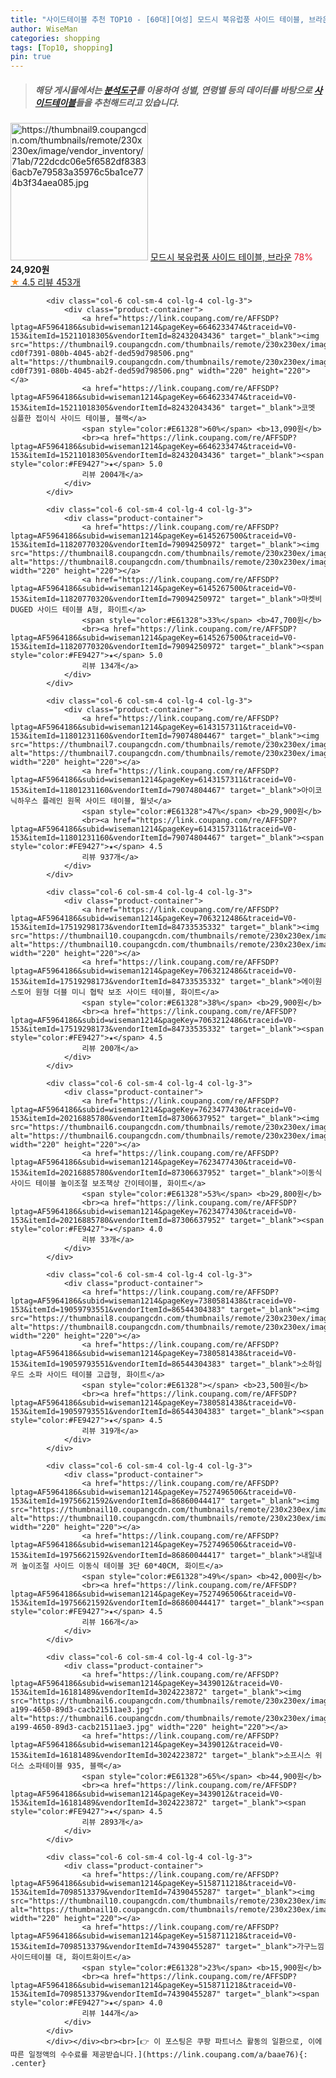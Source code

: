 ```yaml
---
title: "사이드테이블 추천 TOP10 - [60대][여성] 모드시 북유럽풍 사이드 테이블, 브라운"
author: WiseMan
categories: shopping
tags: [Top10, shopping]
pin: true
---
```


> ##### 해당 게시물에서는 [**분석도구**](https://itemscout.io/)를 이용하여 **성별**, **연령별** 등의 데이터를 바탕으로 [**사이드테이블**](https://link.coupang.com/a/baae76)들을 추천해드리고 있습니다.
<div class="container"><div class="row">
            <div class="col-6 col-sm-4 col-lg-4 col-lg-3">
                <div class="product-container">
                    <a href="https://link.coupang.com/re/AFFSDP?lptag=AF5964186&subid=wiseman1214&pageKey=7123814615&traceid=V0-153&itemId=20852326710&vendorItemId=85006969716" target="_blank"><img src="https://thumbnail9.coupangcdn.com/thumbnails/remote/230x230ex/image/vendor_inventory/71ab/722dcdc06e5f6582df83836acb7e79583a35976c5ba1ce774b3f34aea085.jpg" alt="https://thumbnail9.coupangcdn.com/thumbnails/remote/230x230ex/image/vendor_inventory/71ab/722dcdc06e5f6582df83836acb7e79583a35976c5ba1ce774b3f34aea085.jpg" width="220" height="220"></a>
                    <a href="https://link.coupang.com/re/AFFSDP?lptag=AF5964186&subid=wiseman1214&pageKey=7123814615&traceid=V0-153&itemId=20852326710&vendorItemId=85006969716" target="_blank">모드시 북유럽풍 사이드 테이블, 브라운</a>
                    <span style="color:#E61328">78%</span> <b>24,920원</b>
                    <br><a href="https://link.coupang.com/re/AFFSDP?lptag=AF5964186&subid=wiseman1214&pageKey=7123814615&traceid=V0-153&itemId=20852326710&vendorItemId=85006969716" target="_blank"><span style="color:#FE9427">★</span> 4.5
                    리뷰 453개</a>
                </div>
            </div>
            
            <div class="col-6 col-sm-4 col-lg-4 col-lg-3">
                <div class="product-container">
                    <a href="https://link.coupang.com/re/AFFSDP?lptag=AF5964186&subid=wiseman1214&pageKey=6646233474&traceid=V0-153&itemId=15211018305&vendorItemId=82432043436" target="_blank"><img src="https://thumbnail9.coupangcdn.com/thumbnails/remote/230x230ex/image/retail/images/5308493879182840-cd0f7391-080b-4045-ab2f-ded59d798506.png" alt="https://thumbnail9.coupangcdn.com/thumbnails/remote/230x230ex/image/retail/images/5308493879182840-cd0f7391-080b-4045-ab2f-ded59d798506.png" width="220" height="220"></a>
                    <a href="https://link.coupang.com/re/AFFSDP?lptag=AF5964186&subid=wiseman1214&pageKey=6646233474&traceid=V0-153&itemId=15211018305&vendorItemId=82432043436" target="_blank">코멧 심플한 접이식 사이드 테이블, 블랙</a>
                    <span style="color:#E61328">60%</span> <b>13,090원</b>
                    <br><a href="https://link.coupang.com/re/AFFSDP?lptag=AF5964186&subid=wiseman1214&pageKey=6646233474&traceid=V0-153&itemId=15211018305&vendorItemId=82432043436" target="_blank"><span style="color:#FE9427">★</span> 5.0
                    리뷰 2004개</a>
                </div>
            </div>
            
            <div class="col-6 col-sm-4 col-lg-4 col-lg-3">
                <div class="product-container">
                    <a href="https://link.coupang.com/re/AFFSDP?lptag=AF5964186&subid=wiseman1214&pageKey=6145267500&traceid=V0-153&itemId=11820770320&vendorItemId=79094250972" target="_blank"><img src="https://thumbnail8.coupangcdn.com/thumbnails/remote/230x230ex/image/rs_quotation_api/rcneqeco/c5f7a44f77874aaf93058efc258bf4e6.jpg" alt="https://thumbnail8.coupangcdn.com/thumbnails/remote/230x230ex/image/rs_quotation_api/rcneqeco/c5f7a44f77874aaf93058efc258bf4e6.jpg" width="220" height="220"></a>
                    <a href="https://link.coupang.com/re/AFFSDP?lptag=AF5964186&subid=wiseman1214&pageKey=6145267500&traceid=V0-153&itemId=11820770320&vendorItemId=79094250972" target="_blank">마켓비 DUGED 사이드 테이블 A형, 화이트</a>
                    <span style="color:#E61328">33%</span> <b>47,700원</b>
                    <br><a href="https://link.coupang.com/re/AFFSDP?lptag=AF5964186&subid=wiseman1214&pageKey=6145267500&traceid=V0-153&itemId=11820770320&vendorItemId=79094250972" target="_blank"><span style="color:#FE9427">★</span> 5.0
                    리뷰 134개</a>
                </div>
            </div>
            
            <div class="col-6 col-sm-4 col-lg-4 col-lg-3">
                <div class="product-container">
                    <a href="https://link.coupang.com/re/AFFSDP?lptag=AF5964186&subid=wiseman1214&pageKey=6143157311&traceid=V0-153&itemId=11801231160&vendorItemId=79074804467" target="_blank"><img src="https://thumbnail7.coupangcdn.com/thumbnails/remote/230x230ex/image/rs_quotation_api/urqnbamt/b6dad0fe9b1049f28b0810a1ed9006e5.jpg" alt="https://thumbnail7.coupangcdn.com/thumbnails/remote/230x230ex/image/rs_quotation_api/urqnbamt/b6dad0fe9b1049f28b0810a1ed9006e5.jpg" width="220" height="220"></a>
                    <a href="https://link.coupang.com/re/AFFSDP?lptag=AF5964186&subid=wiseman1214&pageKey=6143157311&traceid=V0-153&itemId=11801231160&vendorItemId=79074804467" target="_blank">아이코닉하우스 플레인 원목 사이드 테이블, 월넛</a>
                    <span style="color:#E61328">47%</span> <b>29,900원</b>
                    <br><a href="https://link.coupang.com/re/AFFSDP?lptag=AF5964186&subid=wiseman1214&pageKey=6143157311&traceid=V0-153&itemId=11801231160&vendorItemId=79074804467" target="_blank"><span style="color:#FE9427">★</span> 4.5
                    리뷰 937개</a>
                </div>
            </div>
            
            <div class="col-6 col-sm-4 col-lg-4 col-lg-3">
                <div class="product-container">
                    <a href="https://link.coupang.com/re/AFFSDP?lptag=AF5964186&subid=wiseman1214&pageKey=7063212486&traceid=V0-153&itemId=17519298173&vendorItemId=84733535332" target="_blank"><img src="https://thumbnail10.coupangcdn.com/thumbnails/remote/230x230ex/image/vendor_inventory/9f31/e9a5bfc8952689ba9a06579712f332676e36a1e25261fbc12a6ad93e69da.jpg" alt="https://thumbnail10.coupangcdn.com/thumbnails/remote/230x230ex/image/vendor_inventory/9f31/e9a5bfc8952689ba9a06579712f332676e36a1e25261fbc12a6ad93e69da.jpg" width="220" height="220"></a>
                    <a href="https://link.coupang.com/re/AFFSDP?lptag=AF5964186&subid=wiseman1214&pageKey=7063212486&traceid=V0-153&itemId=17519298173&vendorItemId=84733535332" target="_blank">에이원스토어 원형 더블 미니 협탁 보조 사이드 테이블, 화이트</a>
                    <span style="color:#E61328">38%</span> <b>29,900원</b>
                    <br><a href="https://link.coupang.com/re/AFFSDP?lptag=AF5964186&subid=wiseman1214&pageKey=7063212486&traceid=V0-153&itemId=17519298173&vendorItemId=84733535332" target="_blank"><span style="color:#FE9427">★</span> 4.5
                    리뷰 200개</a>
                </div>
            </div>
            
            <div class="col-6 col-sm-4 col-lg-4 col-lg-3">
                <div class="product-container">
                    <a href="https://link.coupang.com/re/AFFSDP?lptag=AF5964186&subid=wiseman1214&pageKey=7623477430&traceid=V0-153&itemId=20216885780&vendorItemId=87306637952" target="_blank"><img src="https://thumbnail6.coupangcdn.com/thumbnails/remote/230x230ex/image/vendor_inventory/53bc/4e8bf129168e2112c3785a6d1c4e76947b45f494e8aa6ff3e05a8ab23374.jpg" alt="https://thumbnail6.coupangcdn.com/thumbnails/remote/230x230ex/image/vendor_inventory/53bc/4e8bf129168e2112c3785a6d1c4e76947b45f494e8aa6ff3e05a8ab23374.jpg" width="220" height="220"></a>
                    <a href="https://link.coupang.com/re/AFFSDP?lptag=AF5964186&subid=wiseman1214&pageKey=7623477430&traceid=V0-153&itemId=20216885780&vendorItemId=87306637952" target="_blank">이동식 사이드 테이블 높이조절 보조책상 간이테이블, 화이트</a>
                    <span style="color:#E61328">53%</span> <b>29,800원</b>
                    <br><a href="https://link.coupang.com/re/AFFSDP?lptag=AF5964186&subid=wiseman1214&pageKey=7623477430&traceid=V0-153&itemId=20216885780&vendorItemId=87306637952" target="_blank"><span style="color:#FE9427">★</span> 4.0
                    리뷰 33개</a>
                </div>
            </div>
            
            <div class="col-6 col-sm-4 col-lg-4 col-lg-3">
                <div class="product-container">
                    <a href="https://link.coupang.com/re/AFFSDP?lptag=AF5964186&subid=wiseman1214&pageKey=7380581438&traceid=V0-153&itemId=19059793551&vendorItemId=86544304383" target="_blank"><img src="https://thumbnail8.coupangcdn.com/thumbnails/remote/230x230ex/image/vendor_inventory/65a5/6a3d2bf0826b912ba027d6591ef441dcde2127b310a7282ea8f873b70ade.jpg" alt="https://thumbnail8.coupangcdn.com/thumbnails/remote/230x230ex/image/vendor_inventory/65a5/6a3d2bf0826b912ba027d6591ef441dcde2127b310a7282ea8f873b70ade.jpg" width="220" height="220"></a>
                    <a href="https://link.coupang.com/re/AFFSDP?lptag=AF5964186&subid=wiseman1214&pageKey=7380581438&traceid=V0-153&itemId=19059793551&vendorItemId=86544304383" target="_blank">소하임 우드 소파 사이드 테이블 고급형, 화이트</a>
                    <span style="color:#E61328"></span> <b>23,500원</b>
                    <br><a href="https://link.coupang.com/re/AFFSDP?lptag=AF5964186&subid=wiseman1214&pageKey=7380581438&traceid=V0-153&itemId=19059793551&vendorItemId=86544304383" target="_blank"><span style="color:#FE9427">★</span> 4.5
                    리뷰 319개</a>
                </div>
            </div>
            
            <div class="col-6 col-sm-4 col-lg-4 col-lg-3">
                <div class="product-container">
                    <a href="https://link.coupang.com/re/AFFSDP?lptag=AF5964186&subid=wiseman1214&pageKey=7527496506&traceid=V0-153&itemId=19756621592&vendorItemId=86860044417" target="_blank"><img src="https://thumbnail10.coupangcdn.com/thumbnails/remote/230x230ex/image/vendor_inventory/fff3/972e39a279d8dbfc4d904e5840f8f2708d5655358614c1c20c1efc631169.jpg" alt="https://thumbnail10.coupangcdn.com/thumbnails/remote/230x230ex/image/vendor_inventory/fff3/972e39a279d8dbfc4d904e5840f8f2708d5655358614c1c20c1efc631169.jpg" width="220" height="220"></a>
                    <a href="https://link.coupang.com/re/AFFSDP?lptag=AF5964186&subid=wiseman1214&pageKey=7527496506&traceid=V0-153&itemId=19756621592&vendorItemId=86860044417" target="_blank">내일내꺼 높이조절 사이드 이동식 테이블 3단 60*40CM, 화이트</a>
                    <span style="color:#E61328">49%</span> <b>42,000원</b>
                    <br><a href="https://link.coupang.com/re/AFFSDP?lptag=AF5964186&subid=wiseman1214&pageKey=7527496506&traceid=V0-153&itemId=19756621592&vendorItemId=86860044417" target="_blank"><span style="color:#FE9427">★</span> 4.5
                    리뷰 166개</a>
                </div>
            </div>
            
            <div class="col-6 col-sm-4 col-lg-4 col-lg-3">
                <div class="product-container">
                    <a href="https://link.coupang.com/re/AFFSDP?lptag=AF5964186&subid=wiseman1214&pageKey=3439012&traceid=V0-153&itemId=16181489&vendorItemId=3024223872" target="_blank"><img src="https://thumbnail6.coupangcdn.com/thumbnails/remote/230x230ex/image/product/image/vendoritem/2019/02/26/3024223872/d064ecb6-a199-4650-89d3-cacb21511ae3.jpg" alt="https://thumbnail6.coupangcdn.com/thumbnails/remote/230x230ex/image/product/image/vendoritem/2019/02/26/3024223872/d064ecb6-a199-4650-89d3-cacb21511ae3.jpg" width="220" height="220"></a>
                    <a href="https://link.coupang.com/re/AFFSDP?lptag=AF5964186&subid=wiseman1214&pageKey=3439012&traceid=V0-153&itemId=16181489&vendorItemId=3024223872" target="_blank">소프시스 위더스 소파테이블 935, 블랙</a>
                    <span style="color:#E61328">65%</span> <b>44,900원</b>
                    <br><a href="https://link.coupang.com/re/AFFSDP?lptag=AF5964186&subid=wiseman1214&pageKey=3439012&traceid=V0-153&itemId=16181489&vendorItemId=3024223872" target="_blank"><span style="color:#FE9427">★</span> 4.5
                    리뷰 2893개</a>
                </div>
            </div>
            
            <div class="col-6 col-sm-4 col-lg-4 col-lg-3">
                <div class="product-container">
                    <a href="https://link.coupang.com/re/AFFSDP?lptag=AF5964186&subid=wiseman1214&pageKey=5158711218&traceid=V0-153&itemId=7098513379&vendorItemId=74390455287" target="_blank"><img src="https://thumbnail10.coupangcdn.com/thumbnails/remote/230x230ex/image/rs_quotation_api/kg2gwly0/a209605dc4bc4634baa4bece8faf5414.jpg" alt="https://thumbnail10.coupangcdn.com/thumbnails/remote/230x230ex/image/rs_quotation_api/kg2gwly0/a209605dc4bc4634baa4bece8faf5414.jpg" width="220" height="220"></a>
                    <a href="https://link.coupang.com/re/AFFSDP?lptag=AF5964186&subid=wiseman1214&pageKey=5158711218&traceid=V0-153&itemId=7098513379&vendorItemId=74390455287" target="_blank">가구느낌 사이드테이블 대, 화이트화이트</a>
                    <span style="color:#E61328">23%</span> <b>15,900원</b>
                    <br><a href="https://link.coupang.com/re/AFFSDP?lptag=AF5964186&subid=wiseman1214&pageKey=5158711218&traceid=V0-153&itemId=7098513379&vendorItemId=74390455287" target="_blank"><span style="color:#FE9427">★</span> 4.0
                    리뷰 144개</a>
                </div>
            </div>
            </div></div><br><br>[👉 이 포스팅은 쿠팡 파트너스 활동의 일환으로, 이에 따른 일정액의 수수료를 제공받습니다.](https://link.coupang.com/a/baae76){: .center}